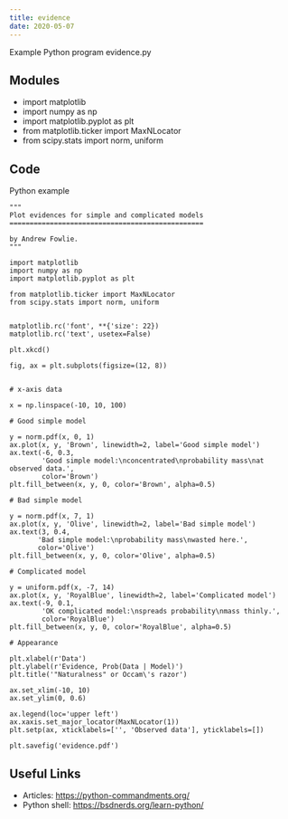 ```yaml
---
title: evidence
date: 2020-05-07
---
```

Example Python program evidence.py

## Modules

* import matplotlib
* import numpy as np
* import matplotlib.pyplot as plt
* from matplotlib.ticker import MaxNLocator
* from scipy.stats import norm, uniform

## Code

Python example

    """
    Plot evidences for simple and complicated models
    ================================================
    
    by Andrew Fowlie.
    """
    
    import matplotlib
    import numpy as np
    import matplotlib.pyplot as plt
    
    from matplotlib.ticker import MaxNLocator
    from scipy.stats import norm, uniform
    
    
    matplotlib.rc('font', **{'size': 22})
    matplotlib.rc('text', usetex=False)
    
    plt.xkcd()
    
    fig, ax = plt.subplots(figsize=(12, 8))
    
    
    # x-axis data
    
    x = np.linspace(-10, 10, 100)
    
    # Good simple model
    
    y = norm.pdf(x, 0, 1)
    ax.plot(x, y, 'Brown', linewidth=2, label='Good simple model')
    ax.text(-6, 0.3,
            'Good simple model:\nconcentrated\nprobability mass\nat observed data.',
            color='Brown')
    plt.fill_between(x, y, 0, color='Brown', alpha=0.5)
    
    # Bad simple model
    
    y = norm.pdf(x, 7, 1)
    ax.plot(x, y, 'Olive', linewidth=2, label='Bad simple model')
    ax.text(3, 0.4,
           'Bad simple model:\nprobability mass\nwasted here.',
           color='Olive')
    plt.fill_between(x, y, 0, color='Olive', alpha=0.5)
    
    # Complicated model
    
    y = uniform.pdf(x, -7, 14)
    ax.plot(x, y, 'RoyalBlue', linewidth=2, label='Complicated model')
    ax.text(-9, 0.1,
            'OK complicated model:\nspreads probability\nmass thinly.',
            color='RoyalBlue')
    plt.fill_between(x, y, 0, color='RoyalBlue', alpha=0.5)
    
    # Appearance
    
    plt.xlabel(r'Data')
    plt.ylabel(r'Evidence, Prob(Data | Model)')
    plt.title('"Naturalness" or Occam\'s razor')
    
    ax.set_xlim(-10, 10)
    ax.set_ylim(0, 0.6)
    
    ax.legend(loc='upper left')
    ax.xaxis.set_major_locator(MaxNLocator(1))
    plt.setp(ax, xticklabels=['', 'Observed data'], yticklabels=[])
    
    plt.savefig('evidence.pdf')

## Useful Links

- Articles: https://python-commandments.org/
- Python shell: https://bsdnerds.org/learn-python/
